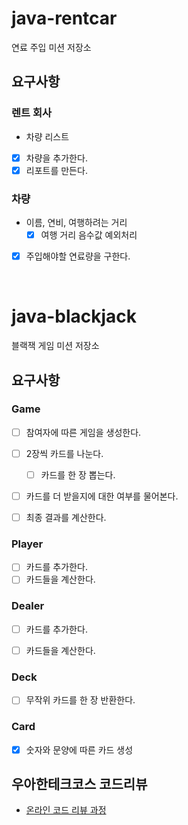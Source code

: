 # java-rentcar
연료 주입 미션 저장소  
  
## 요구사항
### 렌트 회사
- 차량 리스트
- [x] 차량을 추가한다.  
- [x] 리포트를 만든다.  

### 차량
- 이름, 연비, 여행하려는 거리
  - [x] 여행 거리 음수값 예외처리
- [x] 주입해야할 연료량을 구한다.

<br/>

# java-blackjack
블랙잭 게임 미션 저장소  
  
## 요구사항
### Game
- [ ] 참여자에 따른 게임을 생성한다.
- [ ] 2장씩 카드를 나눈다.
  - [ ] 카드를 한 장 뽑는다.
- [ ] 카드를 더 받을지에 대한 여부를 물어본다.
- [ ] 최종 결과를 계산한다.


### Player
- [ ] 카드를 추가한다.
- [ ] 카드들을 계산한다.

### Dealer
- [ ] 카드를 추가한다.
- [ ] 카드들을 계산한다.


### Deck
- [ ] 무작위 카드를 한 장 반환한다.

### Card
- [x] 숫자와 문양에 따른 카드 생성

## 우아한테크코스 코드리뷰
* [온라인 코드 리뷰 과정](https://github.com/woowacourse/woowacourse-docs/blob/master/maincourse/README.md)